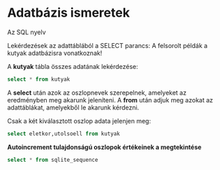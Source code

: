 # Adatbázis ismeretek

Az SQL nyelv

Lekérdezések az adattáblából a SELECT parancs:
A felsorolt példák a kutyak adatbázisra vonatkoznak!

A **kutyak** tábla összes adatának lekérdezése:
```sql
select * from kutyak
```
A **select** után azok az oszlopnevek szerepelnek, amelyeket az eredményben meg akarunk jeleníteni. A **from** után adjuk meg azokat az adattáblákat, amelyekből le akarunk kérdezni.

Csak a két kiválasztott oszlop adata jelenjen meg:
```sql
select eletkor,utolsoell from kutyak
```
**Autoincrement tulajdonságú oszlopok értékeinek a megtekintése**
```sql
select * from sqlite_sequence
```
